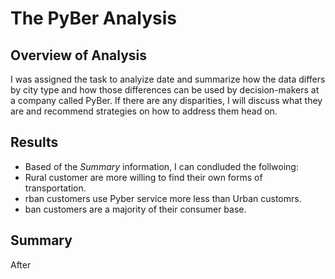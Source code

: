 # The PyBer Analysis # 
 ## Overview of Analysis ##
I was assigned the task to analyize date and summarize how the data differs by city type and how those differences can be used by decision-makers at a company called PyBer. If there are any disparities, I will discuss what they are and recommend strategies on how to address them head on.
## Results ##
- Based of the *Summary* information, I can condluded the follwoing:
 - Rural customer are more willing to find their own forms of transportation.
 - rban customers use Pyber service more less than Urban customrs.
 - ban customers are a majority of their consumer base.
 
## Summary ## 
After 
